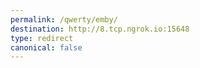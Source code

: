 ```yaml
---
permalink: /qwerty/emby/
destination: http://8.tcp.ngrok.io:15648
type: redirect
canonical: false
---
```

